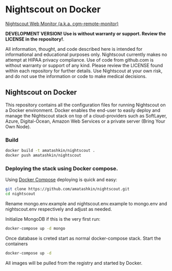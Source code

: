 # Nightscout on Docker

[Nightscout Web Monitor (a.k.a. cgm-remote-monitor)](https://github.com/nightscout/cgm-remote-monitor)

**DEVELOPMENT VERSION! Use is without warranty or support. Review the LICENSE in the repository!**.

All information, thought, and code described here is intended for informational and educational purposes only. Nightscout currently makes no attempt at HIPAA privacy compliance. Use of code from github.com is without warranty or support of any kind. Please review the LICENSE found within each repository for further details. Use Nightscout at your own risk, and do not use the information or code to make medical decisions.

## Nightscout on Docker 
This repository contains all the configuration files for running Nightscout on a Docker environment. Docker enables the end-user to easily deploy and manage the Nightscout stack on top of a cloud-providers such as SoftLayer, Azure, Digital-Ocean, Amazon Web Services or a private server (Bring Your Own Node).


### Build

```bash
docker build -t amatashkin/nightscout .
docker push amatashkin/nightscout
```

### Deploying the stack using Docker compose.

Using [Docker Compose](https://docs.docker.com/compose/) deploying is quick and easy:

```bash
git clone https://github.com/amatashkin/nightscout.git
cd nightscout
```
Rename mongo.env.example and nightscout.env.example to mongo.env and nightscout.env respectively and adjust as needed.

Initialize MongoDB if this is the very first run:
```bash
docker-compose up -d mongo
```

Once database is creted start as normal docker-compose stack.
Start the containers
```bash
docker-compose up -d
```

All images will be pulled from the registry and started by Docker.